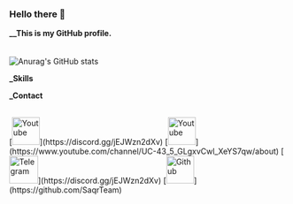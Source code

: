 ### Hello there 👋


**__This is my GitHub profile.**
<br /><br /><br />
 ![Anurag's GitHub stats](https://github-readme-stats.vercel.app/api?username=aravns&theme=github_dark&show_icons=true)

**_Skills**

   

**_Contact**
<br /><br />
<div>
[<img
    width="50px"
    height="50px"
    algin="left"
    alt="Youtube"
    src="https://cdn3.emoji.gg/emojis/discord.png">](https://discord.gg/jEJWzn2dXv)
[<img
    width="50px"
    height="50px"
    algin="left"
    alt="Youtube"
    src="https://upload.wikimedia.org/wikipedia/commons/thumb/0/09/YouTube_full-color_icon_%282017%29.svg/1280px-YouTube_full-color_icon_%282017%29.svg.png">](https://www.youtube.com/channel/UC-43_5_GLgxvCwl_XeYS7qw/about)
[<img
    width="52px"
    height="50px"
    algin="left"
    alt="Telegram"
    src="https://upload.wikimedia.org/wikipedia/commons/thumb/8/82/Telegram_logo.svg/512px-Telegram_logo.svg.png">](https://discord.gg/jEJWzn2dXv)
[<img
    width="50px"
    height="50px"
    algin="left"
    alt="Github"
    src="https://cdn-icons-png.flaticon.com/512/25/25231.png">](https://github.com/SaqrTeam)
</div>
